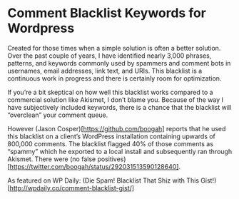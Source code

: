 # Comment Blacklist Keywords for Wordpress

Created for those times when a simple solution is often a better solution. Over the past couple of years, I have identified nearly 3,000 phrases, patterns, and keywords commonly used by spammers and comment bots in usernames, email addresses, link text, and URIs. This blacklist is a continuous work in progress and there is certainly room for optimization.

If you’re a bit skeptical on how well this blacklist works compared to a commercial solution like Akismet, I don’t blame you. Because of the way I have subjectively included keywords, there is a chance that the blacklist will “overclean” your comment queue.

However (Jason Cosper)[https://github.com/boogah] reports that he used this blacklist on a client’s WordPress installation containing upwards of 800,000 comments. The blacklist flagged 40% of those comments as “spammy” which he exported to a local install and subsequently ran through Akismet. There were (no false positives)[https://twitter.com/boogah/status/292031513590128640].

As featured on WP Daily: (Die Spam! Blacklist That Shiz with This Gist!)[http://wpdaily.co/comment-blacklist-gist/]
